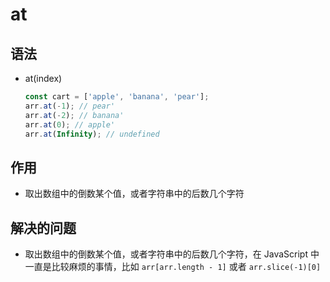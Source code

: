 # at

## 语法

*   at(index)

    ```javascript
    const cart = ['apple', 'banana', 'pear'];
    arr.at(-1); // pear'
    arr.at(-2); // banana'
    arr.at(0); // apple'
    arr.at(Infinity); // undefined
    ```

## 作用

*   取出数组中的倒数某个值，或者字符串中的后数几个字符

## 解决的问题

*   取出数组中的倒数某个值，或者字符串中的后数几个字符，在 JavaScript 中一直是比较麻烦的事情，比如 `arr[arr.length - 1]` 或者 `arr.slice(-1)[0]`
